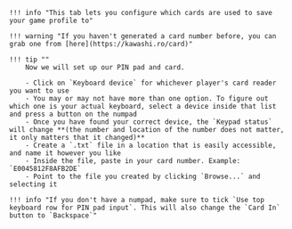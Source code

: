     !!! info "This tab lets you configure which cards are used to save your game profile to"
    
    !!! warning "If you haven't generated a card number before, you can grab one from [here](https://kawashi.ro/card)"
    
    !!! tip ""
        Now we will set up our PIN pad and card.
        
        - Click on `Keyboard device` for whichever player's card reader you want to use
        - You may or may not have more than one option. To figure out which one is your actual keyboard, select a device inside that list and press a button on the numpad
        - Once you have found your correct device, the `Keypad status` will change **(the number and location of the number does not matter, it only matters that it changed)**
        - Create a `.txt` file in a location that is easily accessible, and name it however you like
        - Inside the file, paste in your card number. Example: `E0045812F8AFB2DE`
        - Point to the file you created by clicking `Browse...` and selecting it
        
    !!! info "If you don't have a numpad, make sure to tick `Use top keyboard row for PIN pad input`. This will also change the `Card In` button to `Backspace`"